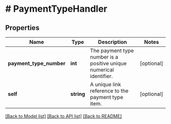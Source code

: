 # # PaymentTypeHandler

## Properties

Name | Type | Description | Notes
------------ | ------------- | ------------- | -------------
**payment_type_number** | **int** | The payment type number is a positive unique numerical identifier. | [optional]
**self** | **string** | A unique link reference to the payment type item. | [optional]

[[Back to Model list]](../../README.md#models) [[Back to API list]](../../README.md#endpoints) [[Back to README]](../../README.md)
